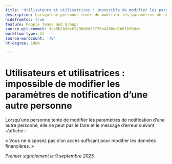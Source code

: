 ```yaml
---
title: 'Utilisateurs et utilisatrices : impossible de modifier les paramètres de notification d’une autre personne'
description: Lorsqu’une personne tente de modifier les paramètres de notification d’une autre personne, elle ne peut pas le faire et un message d’erreur apparaît.
hidefromtoc: true
feature: People Teams and Groups
source-git-commit: 3cb9b2b88c62e98d8d57f76b4300eb1601bfb8cb
workflow-type: ht
source-wordcount: '78'
ht-degree: 100%

---
```



# Utilisateurs et utilisatrices : impossible de modifier les paramètres de notification d’une autre personne

Lorsqu’une personne tente de modifier les paramètres de notification d’une autre personne, elle ne peut pas le faire et le message d’erreur suivant s’affiche :

« Vous ne disposez pas d’un accès suffisant pour modifier les données financières. »

_Premier signalement le 9 septembre 2025._
